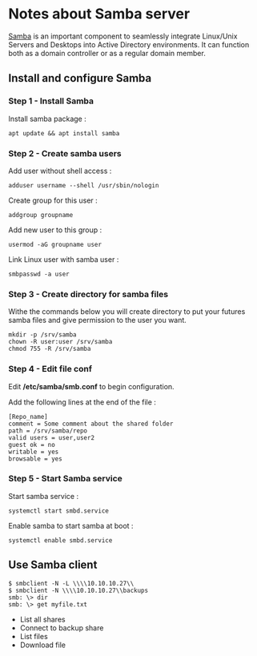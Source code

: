 # Notes about Samba server

[Samba](https://www.samba.org/) is an important component to seamlessly integrate Linux/Unix Servers and Desktops into Active Directory environments. It can function both as a domain controller or as a regular domain member.  

## Install and configure Samba  

### Step 1 - Install Samba  

Install samba package :  
```
apt update && apt install samba
```  

### Step 2 - Create samba users  

Add user without shell access :    
```
adduser username --shell /usr/sbin/nologin
```

Create group for this user :  
```
addgroup groupname
```

Add new user to this group :  
```
usermod -aG groupname user
```

Link Linux user with samba user :  
```
smbpasswd -a user
```

### Step 3 - Create directory for samba files

Withe the commands below you will create directory to put your futures samba files and give permission to the user you want.  

```
mkdir -p /srv/samba
chown -R user:user /srv/samba
chmod 755 -R /srv/samba
```

### Step 4 - Edit file conf

Edit **/etc/samba/smb.conf** to begin configuration.  

Add the following lines at the end of the file :  

```
[Repo_name]
comment = Some comment about the shared folder
path = /srv/samba/repo
valid users = user,user2
guest ok = no
writable = yes
browsable = yes
```

### Step 5 - Start Samba service

Start samba service :  
```
systemctl start smbd.service
```

Enable samba to start samba at boot :  
```
systemctl enable smbd.service
```

## Use Samba client

```
$ smbclient -N -L \\\\10.10.10.27\\
$ smbclient -N \\\\10.10.10.27\\backups
smb: \> dir
smb: \> get myfile.txt
```

* List all shares
* Connect to backup share
* List files
* Download file